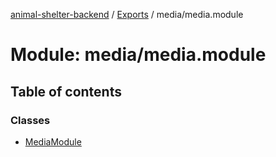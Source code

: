 [animal-shelter-backend](../README.md) / [Exports](../modules.md) / media/media.module

# Module: media/media.module

## Table of contents

### Classes

- [MediaModule](../classes/media_media_module.MediaModule.md)
